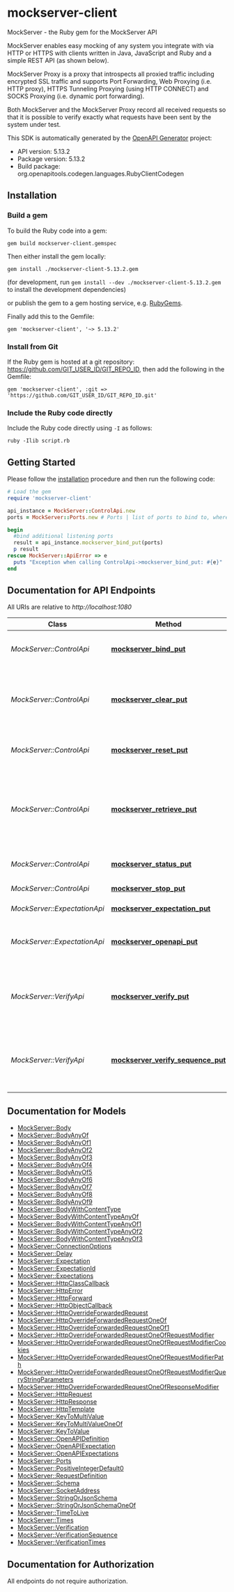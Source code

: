 # mockserver-client

MockServer - the Ruby gem for the MockServer API

MockServer enables easy mocking of any system you integrate with via HTTP or HTTPS with clients written in Java, JavaScript and Ruby and a simple REST API (as shown below).

MockServer Proxy is a proxy that introspects all proxied traffic including encrypted SSL traffic and supports Port Forwarding, Web Proxying (i.e. HTTP proxy), HTTPS Tunneling Proxying (using HTTP CONNECT) and SOCKS Proxying (i.e. dynamic port forwarding).

Both MockServer and the MockServer Proxy record all received requests so that it is possible to verify exactly what requests have been sent by the system under test.

This SDK is automatically generated by the [OpenAPI Generator](https://openapi-generator.tech) project:

- API version: 5.13.2
- Package version: 5.13.2
- Build package: org.openapitools.codegen.languages.RubyClientCodegen

## Installation

### Build a gem

To build the Ruby code into a gem:

```shell
gem build mockserver-client.gemspec
```

Then either install the gem locally:

```shell
gem install ./mockserver-client-5.13.2.gem
```

(for development, run `gem install --dev ./mockserver-client-5.13.2.gem` to install the development dependencies)

or publish the gem to a gem hosting service, e.g. [RubyGems](https://rubygems.org/).

Finally add this to the Gemfile:

    gem 'mockserver-client', '~> 5.13.2'

### Install from Git

If the Ruby gem is hosted at a git repository: https://github.com/GIT_USER_ID/GIT_REPO_ID, then add the following in the Gemfile:

    gem 'mockserver-client', :git => 'https://github.com/GIT_USER_ID/GIT_REPO_ID.git'

### Include the Ruby code directly

Include the Ruby code directly using `-I` as follows:

```shell
ruby -Ilib script.rb
```

## Getting Started

Please follow the [installation](#installation) procedure and then run the following code:

```ruby
# Load the gem
require 'mockserver-client'

api_instance = MockServer::ControlApi.new
ports = MockServer::Ports.new # Ports | list of ports to bind to, where 0 indicates dynamically bind to any available port

begin
  #bind additional listening ports
  result = api_instance.mockserver_bind_put(ports)
  p result
rescue MockServer::ApiError => e
  puts "Exception when calling ControlApi->mockserver_bind_put: #{e}"
end

```

## Documentation for API Endpoints

All URIs are relative to *http://localhost:1080*

Class | Method | HTTP request | Description
------------ | ------------- | ------------- | -------------
*MockServer::ControlApi* | [**mockserver_bind_put**](docs/ControlApi.md#mockserver_bind_put) | **PUT** /mockserver/bind | bind additional listening ports
*MockServer::ControlApi* | [**mockserver_clear_put**](docs/ControlApi.md#mockserver_clear_put) | **PUT** /mockserver/clear | clears expectations and recorded requests that match the request matcher
*MockServer::ControlApi* | [**mockserver_reset_put**](docs/ControlApi.md#mockserver_reset_put) | **PUT** /mockserver/reset | clears all expectations and recorded requests
*MockServer::ControlApi* | [**mockserver_retrieve_put**](docs/ControlApi.md#mockserver_retrieve_put) | **PUT** /mockserver/retrieve | retrieve recorded requests, active expectations, recorded expectations or log messages
*MockServer::ControlApi* | [**mockserver_status_put**](docs/ControlApi.md#mockserver_status_put) | **PUT** /mockserver/status | return listening ports
*MockServer::ControlApi* | [**mockserver_stop_put**](docs/ControlApi.md#mockserver_stop_put) | **PUT** /mockserver/stop | stop running process
*MockServer::ExpectationApi* | [**mockserver_expectation_put**](docs/ExpectationApi.md#mockserver_expectation_put) | **PUT** /mockserver/expectation | create expectation
*MockServer::ExpectationApi* | [**mockserver_openapi_put**](docs/ExpectationApi.md#mockserver_openapi_put) | **PUT** /mockserver/openapi | create expectations from OpenAPI or Swagger
*MockServer::VerifyApi* | [**mockserver_verify_put**](docs/VerifyApi.md#mockserver_verify_put) | **PUT** /mockserver/verify | verify a request has been received a specific number of times
*MockServer::VerifyApi* | [**mockserver_verify_sequence_put**](docs/VerifyApi.md#mockserver_verify_sequence_put) | **PUT** /mockserver/verifySequence | verify a sequence of request has been received in the specific order


## Documentation for Models

 - [MockServer::Body](docs/Body.md)
 - [MockServer::BodyAnyOf](docs/BodyAnyOf.md)
 - [MockServer::BodyAnyOf1](docs/BodyAnyOf1.md)
 - [MockServer::BodyAnyOf2](docs/BodyAnyOf2.md)
 - [MockServer::BodyAnyOf3](docs/BodyAnyOf3.md)
 - [MockServer::BodyAnyOf4](docs/BodyAnyOf4.md)
 - [MockServer::BodyAnyOf5](docs/BodyAnyOf5.md)
 - [MockServer::BodyAnyOf6](docs/BodyAnyOf6.md)
 - [MockServer::BodyAnyOf7](docs/BodyAnyOf7.md)
 - [MockServer::BodyAnyOf8](docs/BodyAnyOf8.md)
 - [MockServer::BodyAnyOf9](docs/BodyAnyOf9.md)
 - [MockServer::BodyWithContentType](docs/BodyWithContentType.md)
 - [MockServer::BodyWithContentTypeAnyOf](docs/BodyWithContentTypeAnyOf.md)
 - [MockServer::BodyWithContentTypeAnyOf1](docs/BodyWithContentTypeAnyOf1.md)
 - [MockServer::BodyWithContentTypeAnyOf2](docs/BodyWithContentTypeAnyOf2.md)
 - [MockServer::BodyWithContentTypeAnyOf3](docs/BodyWithContentTypeAnyOf3.md)
 - [MockServer::ConnectionOptions](docs/ConnectionOptions.md)
 - [MockServer::Delay](docs/Delay.md)
 - [MockServer::Expectation](docs/Expectation.md)
 - [MockServer::ExpectationId](docs/ExpectationId.md)
 - [MockServer::Expectations](docs/Expectations.md)
 - [MockServer::HttpClassCallback](docs/HttpClassCallback.md)
 - [MockServer::HttpError](docs/HttpError.md)
 - [MockServer::HttpForward](docs/HttpForward.md)
 - [MockServer::HttpObjectCallback](docs/HttpObjectCallback.md)
 - [MockServer::HttpOverrideForwardedRequest](docs/HttpOverrideForwardedRequest.md)
 - [MockServer::HttpOverrideForwardedRequestOneOf](docs/HttpOverrideForwardedRequestOneOf.md)
 - [MockServer::HttpOverrideForwardedRequestOneOf1](docs/HttpOverrideForwardedRequestOneOf1.md)
 - [MockServer::HttpOverrideForwardedRequestOneOfRequestModifier](docs/HttpOverrideForwardedRequestOneOfRequestModifier.md)
 - [MockServer::HttpOverrideForwardedRequestOneOfRequestModifierCookies](docs/HttpOverrideForwardedRequestOneOfRequestModifierCookies.md)
 - [MockServer::HttpOverrideForwardedRequestOneOfRequestModifierPath](docs/HttpOverrideForwardedRequestOneOfRequestModifierPath.md)
 - [MockServer::HttpOverrideForwardedRequestOneOfRequestModifierQueryStringParameters](docs/HttpOverrideForwardedRequestOneOfRequestModifierQueryStringParameters.md)
 - [MockServer::HttpOverrideForwardedRequestOneOfResponseModifier](docs/HttpOverrideForwardedRequestOneOfResponseModifier.md)
 - [MockServer::HttpRequest](docs/HttpRequest.md)
 - [MockServer::HttpResponse](docs/HttpResponse.md)
 - [MockServer::HttpTemplate](docs/HttpTemplate.md)
 - [MockServer::KeyToMultiValue](docs/KeyToMultiValue.md)
 - [MockServer::KeyToMultiValueOneOf](docs/KeyToMultiValueOneOf.md)
 - [MockServer::KeyToValue](docs/KeyToValue.md)
 - [MockServer::OpenAPIDefinition](docs/OpenAPIDefinition.md)
 - [MockServer::OpenAPIExpectation](docs/OpenAPIExpectation.md)
 - [MockServer::OpenAPIExpectations](docs/OpenAPIExpectations.md)
 - [MockServer::Ports](docs/Ports.md)
 - [MockServer::PositiveIntegerDefault0](docs/PositiveIntegerDefault0.md)
 - [MockServer::RequestDefinition](docs/RequestDefinition.md)
 - [MockServer::Schema](docs/Schema.md)
 - [MockServer::SocketAddress](docs/SocketAddress.md)
 - [MockServer::StringOrJsonSchema](docs/StringOrJsonSchema.md)
 - [MockServer::StringOrJsonSchemaOneOf](docs/StringOrJsonSchemaOneOf.md)
 - [MockServer::TimeToLive](docs/TimeToLive.md)
 - [MockServer::Times](docs/Times.md)
 - [MockServer::Verification](docs/Verification.md)
 - [MockServer::VerificationSequence](docs/VerificationSequence.md)
 - [MockServer::VerificationTimes](docs/VerificationTimes.md)


## Documentation for Authorization

 All endpoints do not require authorization.

